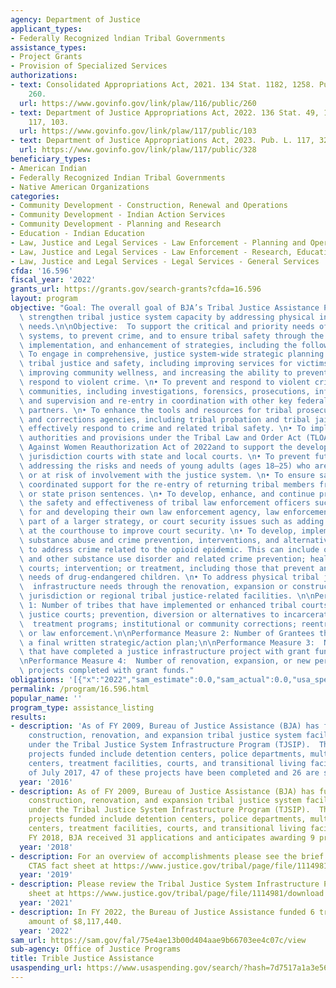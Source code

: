 ```yaml
---
agency: Department of Justice
applicant_types:
- Federally Recognized lndian Tribal Governments
assistance_types:
- Project Grants
- Provision of Specialized Services
authorizations:
- text: Consolidated Appropriations Act, 2021. 134 Stat. 1182, 1258. Pub. L. 116,
    260.
  url: https://www.govinfo.gov/link/plaw/116/public/260
- text: Department of Justice Appropriations Act, 2022. 136 Stat. 49, 126. Pub. L.
    117, 103.
  url: https://www.govinfo.gov/link/plaw/117/public/103
- text: Department of Justice Appropriations Act, 2023. Pub. L. 117, 328.
  url: https://www.govinfo.gov/link/plaw/117/public/328
beneficiary_types:
- American Indian
- Federally Recognized Indian Tribal Governments
- Native American Organizations
categories:
- Community Development - Construction, Renewal and Operations
- Community Development - Indian Action Services
- Community Development - Planning and Research
- Education - Indian Education
- Law, Justice and Legal Services - Law Enforcement - Planning and Operations
- Law, Justice and Legal Services - Law Enforcement - Research, Education, Training
- Law, Justice and Legal Services - Legal Services - General Services
cfda: '16.596'
fiscal_year: '2022'
grants_url: https://grants.gov/search-grants?cfda=16.596
layout: program
objective: "Goal: The overall goal of BJA’s Tribal Justice Assistance Program is to\
  \ strengthen tribal justice system capacity by addressing physical infrastructure\
  \ needs.\n\nObjective:  To support the critical and priority needs of tribal justice\
  \ systems, to prevent crime, and to ensure tribal safety through the development,\
  \ implementation, and enhancement of strategies, including the following: \n\n•\
  \ To engage in comprehensive, justice system-wide strategic planning to improve\
  \ tribal justice and safety, including improving services for victims of crime,\
  \ improving community wellness, and increasing the ability to prevent crime and\
  \ respond to violent crime. \n• To prevent and respond to violent crime in tribal\
  \ communities, including investigations, forensics, prosecutions, information sharing,\
  \ and supervision and re-entry in coordination with other key federal and state\
  \ partners. \n• To enhance the tools and resources for tribal prosecutors, courts,\
  \ and corrections agencies, including tribal probation and tribal jails, and to\
  \ effectively respond to crime and related tribal safety. \n• To implement enhanced\
  \ authorities and provisions under the Tribal Law and Order Act (TLOA) and the Violence\
  \ Against Women Reauthorization Act of 2022and to support the development of joint\
  \ jurisdiction courts with state and local courts. \n• To prevent future crime by\
  \ addressing the risks and needs of young adults (ages 18–25) who are involved with\
  \ or at risk of involvement with the justice system. \n• To ensure safety through\
  \ coordinated support for the re-entry of returning tribal members from federal\
  \ or state prison sentences. \n• To develop, enhance, and continue programs to improve\
  \ the safety and effectiveness of tribal law enforcement officers such as planning\
  \ for and developing their own law enforcement agency, law enforcement support as\
  \ part of a larger strategy, or court security issues such as adding an officer\
  \ at the courthouse to improve court security. \n• To develop, implement, and enhance\
  \ substance abuse and crime prevention, interventions, and alternatives to incarceration\
  \ to address crime related to the opioid epidemic. This can include opioid, alcohol,\
  \ and other substance use disorder and related crime prevention; healing to wellness\
  \ courts; intervention; or treatment, including those that prevent and address the\
  \ needs of drug-endangered children. \n• To address physical tribal justice system\
  \  infrastructure needs through the renovation, expansion or construction of single\
  \ jurisdiction or regional tribal justice-related facilities. \n\nPerformance Measure\
  \ 1: Number of tribes that have implemented or enhanced tribal courts; alternative\
  \ justice courts; prevention, diversion or alternatives to incarceration programs;\
  \  treatment programs; institutional or community corrections; reentry programs;\
  \ or law enforcement.\n\nPerformance Measure 2: Number of Grantees that developed\
  \ a final written strategic/action plan;\n\nPerformance Measure 3:  Number of tribes\
  \ that have completed a justice infrastructure project with grant funds; and,  \n\
  \nPerformance Measure 4:  Number of renovation, expansion, or new permanent facility\
  \ projects completed with grant funds."
obligations: '[{"x":"2022","sam_estimate":0.0,"sam_actual":0.0,"usa_spending_actual":47892087.0},{"x":"2023","sam_estimate":0.0,"sam_actual":0.0,"usa_spending_actual":51496737.35},{"x":"2024","sam_estimate":0.0,"sam_actual":0.0,"usa_spending_actual":0.0}]'
permalink: /program/16.596.html
popular_name: ''
program_type: assistance_listing
results:
- description: 'As of FY 2009, Bureau of Justice Assistance (BJA) has funded 73 new
    construction, renovation, and expansion tribal justice system facility projects
    under the Tribal Justice System Infrastructure Program (TJSIP).  The range of
    projects funded include detention centers, police departments, multi-purpose justice
    centers, treatment facilities, courts, and transitional living facilities.  As
    of July 2017, 47 of these projects have been completed and 26 are still in progress.  '
  year: '2016'
- description: As of FY 2009, Bureau of Justice Assistance (BJA) has funded 79 new
    construction, renovation, and expansion tribal justice system facility projects
    under the Tribal Justice System Infrastructure Program (TJSIP).  The range of
    projects funded include detention centers, police departments, multi-purpose justice
    centers, treatment facilities, courts, and transitional living facilities. In
    FY 2018, BJA received 31 applications and anticipates awarding 9 projects
  year: '2018'
- description: For an overview of accomplishments please see the brief on FY 2019
    CTAS fact sheet at https://www.justice.gov/tribal/page/file/1114981/download
  year: '2019'
- description: Please review the Tribal Justice System Infrastructure Program fact
    sheet at https://www.justice.gov/tribal/page/file/1114981/download
  year: '2021'
- description: In FY 2022, the Bureau of Justice Assistance funded 6 tribes in the
    amount of $8,117,440.
  year: '2022'
sam_url: https://sam.gov/fal/75e4ae13b00d404aae9b66703ee4c07c/view
sub-agency: Office of Justice Programs
title: Trible Justice Assistance
usaspending_url: https://www.usaspending.gov/search/?hash=7d7517a1a3e567fe2abb8633186e48ce
---
```

